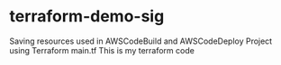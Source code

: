 # terraform-demo-sig
Saving resources used in AWSCodeBuild and AWSCodeDeploy Project using Terraform main.tf
This is my terraform code